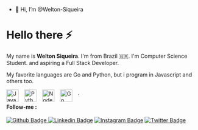 - 👋 Hi, I’m @Welton-Siqueira

# Hello there  ⚡

My name is **Welton Siqueira**. 
I'm from Brazil 🇧🇷.
I'm Computer Science Student. and aspiring a Full Stack Developer.

My favorite languages are Go and Python, but i program in Javascript and others too.
<table>
<tr>
      <img align="left" style="padding-right: 12px" alt="JavaScript" width="32px" src="https://seeklogo.com/images/J/javascript-js-logo-2949701702-seeklogo.com.png" />
      <img align="left" style="padding-right: 12px" alt="Python" width="32px" src="https://seeklogo.com/images/P/python-logo-A32636CAA3-seeklogo.com.png" />
      <img align="left" style="padding-right: 12px" alt="NodeJS" width="32px" src="https://seeklogo.com/images/R/rust-logo-E6517C759B-seeklogo.com.png" />
      <img align="left" style="padding-right: 12px" alt="Go" width="32px" src="https://blog.golang.org/lib/godoc/images/go-logo-blue.svg" />
    </a>
</tr>.


#### Follow-me :

[![Github Badge](https://img.shields.io/badge/-Github-000?style=flat-square&logo=Github&logoColor=white&link=https://github.com/welton-siqueira)](https://github.com/welton-siqueira)[       ![Linkedin Badge](https://img.shields.io/badge/-LinkedIn-blue?style=flat-square&logo=Linkedin&logoColor=white&link=https://www.linkedin.com/in/welton-siqueira-71a80966/)](https://www.linkedin.com/in/welton-siqueira-71a80966/) [![Instagram Badge](https://img.shields.io/badge/-Instagram-red?style=flat-square&logo=Instagram&logoColor=white&link=https://www.instagram.com/welsiqueiraaa/)](https://www.instagram.com/welsiqueiraa/) [![Twitter Badge](https://img.shields.io/badge/-@welsiqueiraa-blue?style=flat-square&labelColor=blue&logo=twitter&logoColor=white&link=https://twitter.com/welsiqueiraa)](https://twitter.com/welsiqueiraa) 



<!---
Welton-Siqueira/Welton-Siqueira is a ✨ special ✨ repository because its `README.md` (this file) appears on your GitHub profile.
You can click the Preview link to take a look at your changes.
--->
